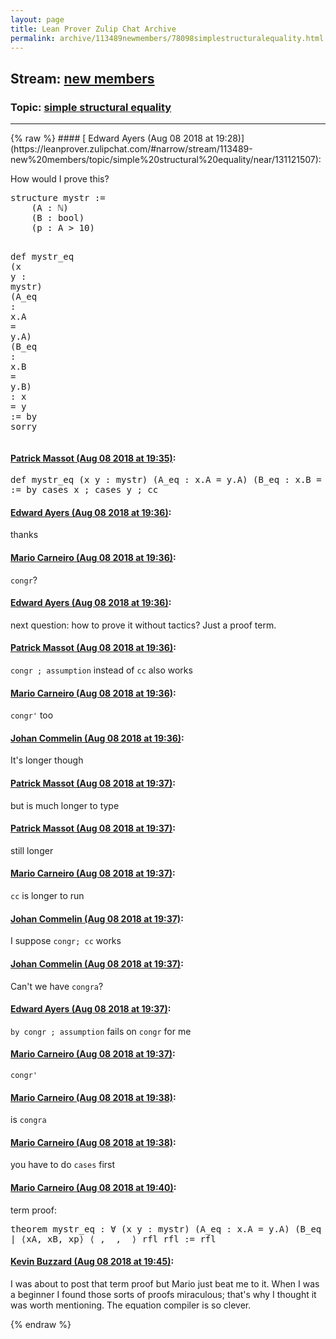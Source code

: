 ```yaml
---
layout: page
title: Lean Prover Zulip Chat Archive 
permalink: archive/113489newmembers/78098simplestructuralequality.html
---
```


## Stream: [new members](https://leanprover-community.github.io/archive/113489newmembers/index.html)
### Topic: [simple structural equality](https://leanprover-community.github.io/archive/113489newmembers/78098simplestructuralequality.html)

---

<base href="https://leanprover.zulipchat.com">
{% raw %}
#### [ Edward Ayers (Aug 08 2018 at 19:28)](https://leanprover.zulipchat.com/#narrow/stream/113489-new%20members/topic/simple%20structural%20equality/near/131121507):
<p>How would I prove this?</p>
<div class="codehilite"><pre><span></span><span class="kn">structure</span> <span class="n">mystr</span> <span class="o">:=</span>
    <span class="o">(</span><span class="n">A</span> <span class="o">:</span> <span class="bp">ℕ</span><span class="o">)</span>
    <span class="o">(</span><span class="n">B</span> <span class="o">:</span> <span class="n">bool</span><span class="o">)</span>
    <span class="o">(</span><span class="n">p</span> <span class="o">:</span> <span class="n">A</span> <span class="bp">&gt;</span> <span class="mi">10</span><span class="o">)</span>

<span class="n">def</span> <span class="n">mystr_eq</span> <span class="o">(</span><span class="n">x</span> <span class="n">y</span> <span class="o">:</span> <span class="n">mystr</span><span class="o">)</span> <span class="o">(</span><span class="n">A_eq</span> <span class="o">:</span> <span class="n">x</span><span class="bp">.</span><span class="n">A</span> <span class="bp">=</span> <span class="n">y</span><span class="bp">.</span><span class="n">A</span><span class="o">)</span> <span class="o">(</span><span class="n">B_eq</span> <span class="o">:</span> <span class="n">x</span><span class="bp">.</span><span class="n">B</span> <span class="bp">=</span> <span class="n">y</span><span class="bp">.</span><span class="n">B</span><span class="o">)</span> <span class="o">:</span> <span class="n">x</span> <span class="bp">=</span> <span class="n">y</span>
<span class="o">:=</span> <span class="k">by</span> <span class="n">sorry</span>
</pre></div>

#### [ Patrick Massot (Aug 08 2018 at 19:35)](https://leanprover.zulipchat.com/#narrow/stream/113489-new%20members/topic/simple%20structural%20equality/near/131121866):
<div class="codehilite"><pre><span></span><span class="n">def</span> <span class="n">mystr_eq</span> <span class="o">(</span><span class="n">x</span> <span class="n">y</span> <span class="o">:</span> <span class="n">mystr</span><span class="o">)</span> <span class="o">(</span><span class="n">A_eq</span> <span class="o">:</span> <span class="n">x</span><span class="bp">.</span><span class="n">A</span> <span class="bp">=</span> <span class="n">y</span><span class="bp">.</span><span class="n">A</span><span class="o">)</span> <span class="o">(</span><span class="n">B_eq</span> <span class="o">:</span> <span class="n">x</span><span class="bp">.</span><span class="n">B</span> <span class="bp">=</span> <span class="n">y</span><span class="bp">.</span><span class="n">B</span><span class="o">)</span> <span class="o">:</span> <span class="n">x</span> <span class="bp">=</span> <span class="n">y</span>
<span class="o">:=</span> <span class="k">by</span> <span class="n">cases</span> <span class="n">x</span> <span class="bp">;</span> <span class="n">cases</span> <span class="n">y</span> <span class="bp">;</span> <span class="n">cc</span>
</pre></div>

#### [ Edward Ayers (Aug 08 2018 at 19:36)](https://leanprover.zulipchat.com/#narrow/stream/113489-new%20members/topic/simple%20structural%20equality/near/131121909):
<p>thanks</p>

#### [ Mario Carneiro (Aug 08 2018 at 19:36)](https://leanprover.zulipchat.com/#narrow/stream/113489-new%20members/topic/simple%20structural%20equality/near/131121919):
<p><code>congr</code>?</p>

#### [ Edward Ayers (Aug 08 2018 at 19:36)](https://leanprover.zulipchat.com/#narrow/stream/113489-new%20members/topic/simple%20structural%20equality/near/131121937):
<p>next question: how to prove it without tactics? Just a proof term.</p>

#### [ Patrick Massot (Aug 08 2018 at 19:36)](https://leanprover.zulipchat.com/#narrow/stream/113489-new%20members/topic/simple%20structural%20equality/near/131121944):
<p><code>congr ; assumption</code> instead of <code>cc</code> also works</p>

#### [ Mario Carneiro (Aug 08 2018 at 19:36)](https://leanprover.zulipchat.com/#narrow/stream/113489-new%20members/topic/simple%20structural%20equality/near/131121952):
<p><code>congr'</code> too</p>

#### [ Johan Commelin (Aug 08 2018 at 19:36)](https://leanprover.zulipchat.com/#narrow/stream/113489-new%20members/topic/simple%20structural%20equality/near/131121953):
<p>It's longer though</p>

#### [ Patrick Massot (Aug 08 2018 at 19:37)](https://leanprover.zulipchat.com/#narrow/stream/113489-new%20members/topic/simple%20structural%20equality/near/131121955):
<p>but is much longer to type</p>

#### [ Patrick Massot (Aug 08 2018 at 19:37)](https://leanprover.zulipchat.com/#narrow/stream/113489-new%20members/topic/simple%20structural%20equality/near/131121960):
<p>still longer</p>

#### [ Mario Carneiro (Aug 08 2018 at 19:37)](https://leanprover.zulipchat.com/#narrow/stream/113489-new%20members/topic/simple%20structural%20equality/near/131121965):
<p><code>cc</code> is longer to run</p>

#### [ Johan Commelin (Aug 08 2018 at 19:37)](https://leanprover.zulipchat.com/#narrow/stream/113489-new%20members/topic/simple%20structural%20equality/near/131121967):
<p>I suppose <code>congr; cc</code> works</p>

#### [ Johan Commelin (Aug 08 2018 at 19:37)](https://leanprover.zulipchat.com/#narrow/stream/113489-new%20members/topic/simple%20structural%20equality/near/131121976):
<p>Can't we have <code>congra</code>?</p>

#### [ Edward Ayers (Aug 08 2018 at 19:37)](https://leanprover.zulipchat.com/#narrow/stream/113489-new%20members/topic/simple%20structural%20equality/near/131121978):
<p><code>by congr ; assumption</code> fails on <code>congr</code> for me</p>

#### [ Mario Carneiro (Aug 08 2018 at 19:37)](https://leanprover.zulipchat.com/#narrow/stream/113489-new%20members/topic/simple%20structural%20equality/near/131121980):
<p><code>congr'</code></p>

#### [ Mario Carneiro (Aug 08 2018 at 19:38)](https://leanprover.zulipchat.com/#narrow/stream/113489-new%20members/topic/simple%20structural%20equality/near/131121985):
<p>is <code>congra</code></p>

#### [ Mario Carneiro (Aug 08 2018 at 19:38)](https://leanprover.zulipchat.com/#narrow/stream/113489-new%20members/topic/simple%20structural%20equality/near/131122043):
<p>you have to do <code>cases</code> first</p>

#### [ Mario Carneiro (Aug 08 2018 at 19:40)](https://leanprover.zulipchat.com/#narrow/stream/113489-new%20members/topic/simple%20structural%20equality/near/131122165):
<p>term proof:</p>
<div class="codehilite"><pre><span></span>theorem mystr_eq : ∀ (x y : mystr) (A_eq : x.A = y.A) (B_eq : x.B = y.B), x = y
| ⟨xA, xB, xp⟩ ⟨_, _, _⟩ rfl rfl := rfl
</pre></div>

#### [ Kevin Buzzard (Aug 08 2018 at 19:45)](https://leanprover.zulipchat.com/#narrow/stream/113489-new%20members/topic/simple%20structural%20equality/near/131122397):
<p>I was about to post that term proof but Mario just beat me to it. When I was a beginner I found those sorts of proofs miraculous; that's why I thought it was worth mentioning. The equation compiler is so clever.</p>


{% endraw %}
